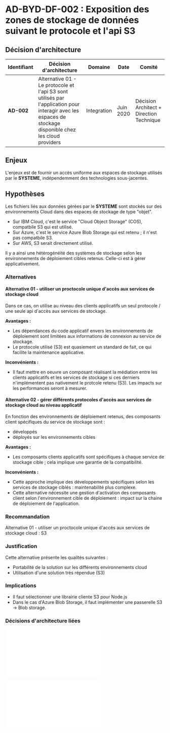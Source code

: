 # AD-BYD-DF-002 : Exposition des zones de stockage de données suivant le protocole et l'api S3

## Décision d'architecture

|Identifiant|Décision d'architecture|Domaine|Date|Comité|
|---|---|---|---|---|
|**AD-002**|Alternative 01 - Le protocole et l'api S3 sont utilisés par l'application pour interagir avec les espaces de stockage disponible chez les cloud providers|Integration |Juin 2020| Décision Architect + Direction Technique|

## Enjeux

L'enjeux est de fournir un accès uniforme aux espaces de stockage utilisés par le **SYSTEME**, indépendemment des technologies sous-jacentes.

## Hypothèses

Les fichiers liés aux données gérées par le **SYSTEME** sont stockés sur des environnements Cloud dans des espaces de stockage de type "objet".

- Sur IBM Cloud, c'est le service "Cloud Object Storage" (COS), compatbile S3 qui est utilisé.
- Sur Azure, c'est le service Azure Blob Storage qui est retenu ; il n'est pas compatbile S3.
- Sur AWS, S3 serait directement utilisé.

Il y a ainsi une hétérogénéité des systèmes de stockage selon les environnements de déploiement cibles retenus.
Celle-ci est à gérer applicativement.

### Alternatives

#### Alternative 01 - utiliser un proctocole unique d'accès aux services de stockage cloud

Dans ce cas, on utilise au niveau des clients applicatifs un seul protocole / une seule api d'accès aux services de stockage.

**Avantages :**

- Les dépendances du code applicatif envers les environnements de déploiement sont limitées aux informations de connexion au service de stockage.
- Le protocole utilisé (S3) est quasiement un standard de fait, ce qui facilite la maintenance applicative.

**Inconvénients :**

- Il faut mettre en oeuvre un composant réalisant la médiation entre les clients applicatifs et les services de stockage si ces derniers n'implémentent pas nativement le protcole retenu (S3). Les impacts sur les performances seront à mesurer.

#### Alternative 02 - gérer différents protocoles d'accès aux services de stockage cloud au niveau applicatif

En fonction des environnements de déploiement retenus, des composants client spécifiques du service de stockage sont :

- développés
- déployés sur les environnements cibles

**Avantages :**

- Les composants clients applicatifs sont spécifiques à chaque service de stockage cible ; cela implique une garantie de la compatibilité.

**Inconvénients :**

- Cette approche implique des développements spécifiques selon les services de stockage ciblés : maintenabilité plus complexe.
- Cette alternative nécessite une gestion d'activation des composants client selon l'environnement cible de déploiement : impact sur la chaine de déploiement de l'application.

### Recommandation

Alternative 01 - utiliser un proctocole unique d'accès aux services de stockage cloud : S3

### Justification

Cette alternative présente les qualités suivantes :

- Portabilité de la solution sur les différents environnements cloud
- Utilisation d'une solution très répendue (S3)

### Implications

- Il faut sélectionner une librairie cliente S3 pour Node.js
- Dans le cas d'Azure Blob Storage, il faut implémenter une passerelle S3 -> Blob storage.

### Décisions d'architecture liées

![AD-BYD-DF-003 : MinIO JavaScript Library est la librairie cliente S3 retenue](./0602.ArchitectureDecisions.md)

![AD-BYD-DF-004 : MinIO Server / MinIO S3 Gateway est la passerelle retenue pour l'accès à Azure Blob Storage](./0604.ArchitectureDecisions.md)
